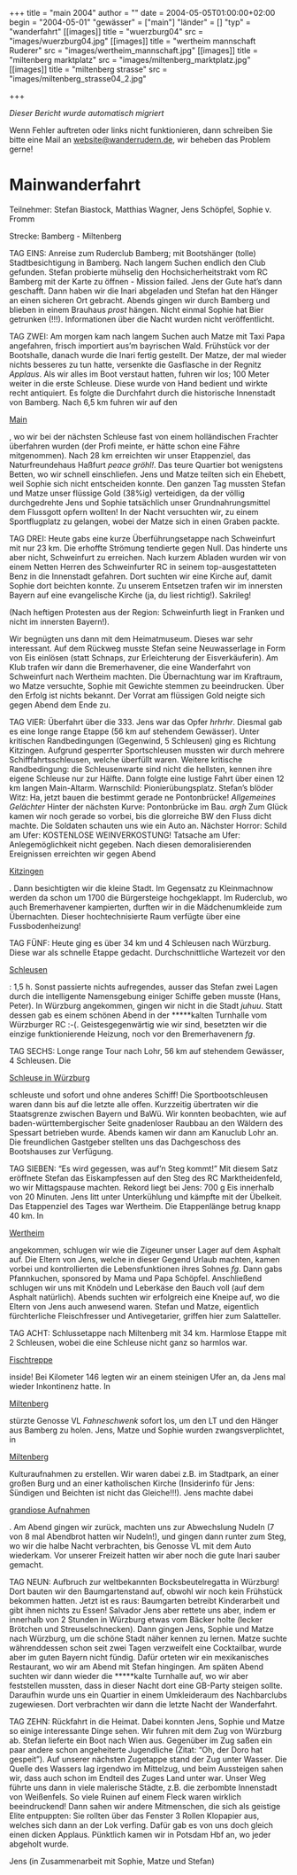 +++
title = "main 2004"
author = ""
date = 2004-05-05T01:00:00+02:00
begin = "2004-05-01"
"gewässer" = ["main"]
"länder" = []
"typ" = "wanderfahrt"
[[images]]
title = "wuerzburg04"
src = "images/wuerzburg04.jpg"
[[images]]
title = "wertheim mannschaft Ruderer"
src = "images/wertheim_mannschaft.jpg"
[[images]]
title = "miltenberg marktplatz"
src = "images/miltenberg_marktplatz.jpg"
[[images]]
title = "miltenberg strasse"
src = "images/miltenberg_strasse04_2.jpg"

+++


*Dieser Bericht wurde automatisch migriert*

Wenn Fehler auftreten oder links nicht funktionieren, dann schreiben Sie bitte eine Mail an website@wanderrudern.de, wir beheben das Problem gerne!



# Mainwanderfahrt


Teilnehmer: Stefan Biastock, Matthias Wagner, Jens Schöpfel, Sophie v. Fromm

Strecke: Bamberg - Miltenberg

TAG EINS: Anreise zum Ruderclub Bamberg; mit Bootshänger (tolle) Stadtbesichtigung in Bamberg. Nach langem Suchen endlich den Club gefunden. Stefan probierte mühselig den Hochsicherheitstrakt vom RC Bamberg mit der Karte zu öffnen - Mission failed. Jens der Gute hat’s dann geschafft. Dann haben wir die Inari abgeladen und Stefan hat den Hänger an einen sicheren Ort gebracht. Abends gingen wir durch Bamberg und blieben in einem Brauhaus *prost* hängen. Nicht einmal Sophie hat Bier getrunken (!!!). Informationen über die Nacht wurden nicht veröffentlicht.

TAG ZWEI: Am morgen kam nach langem Suchen auch Matze mit Taxi Papa angefahren, frisch importiert aus’m bayrischen Wald. Frühstück vor der Bootshalle, danach wurde die Inari fertig gestellt. Der Matze, der mal wieder nichts besseres zu tun hatte, versenkte die Gasflasche in der Regnitz *Applaus*. Als wir alles im Boot verstaut hatten, fuhren wir los; 100 Meter weiter in die erste Schleuse. Diese wurde von Hand bedient und wirkte recht antiquiert. Es folgte die Durchfahrt durch die historische Innenstadt von Bamberg. Nach 6,5 km fuhren wir auf den

[Main](/berichte/2004/main_start)

, wo wir bei der nächsten Schleuse fast von einem holländischen Frachter überfahren wurden (der Profi meinte, er hätte schon eine Fähre mitgenommen). Nach 28 km erreichten wir unser Etappenziel, das Naturfreundehaus Haßfurt *peace* *gröhl!*. Das teure Quartier bot wenigstens Betten, wo wir schnell einschliefen. Jens und Matze teilten sich ein Ehebett, weil Sophie sich nicht entscheiden konnte. Den ganzen Tag mussten Stefan und Matze unser flüssige Gold (38%ig) verteidigen, da der völlig durchgedrehte Jens und Sophie tatsächlich unser Grundnahrungsmittel dem Flussgott opfern wollten! In der Nacht versuchten wir, zu einem Sportflugplatz zu gelangen, wobei der Matze sich in einen Graben packte.

TAG DREI: Heute gabs eine kurze Überführungsetappe nach Schweinfurt mit nur 23 km. Die erhoffte Strömung tendierte gegen Null. Das hinderte uns aber nicht, Schweinfurt zu erreichen. Nach kurzem Abladen wurden wir von einem Netten Herren des Schweinfurter RC in seinem top-ausgestatteten Benz in die Innenstadt gefahren. Dort suchten wir eine Kirche auf, damit Sophie dort beichten konnte. Zu unserem Entsetzen trafen wir im innersten Bayern auf eine evangelische Kirche (ja, du liest richtig!). Sakrileg!

(Nach heftigen Protesten aus der Region: Schweinfurth liegt in Franken und nicht im innersten Bayern!).

Wir begnügten uns dann mit dem Heimatmuseum. Dieses war sehr interessant. Auf dem Rückweg musste Stefan seine Neuwasserlage in Form von Eis einlösen (statt Schnaps, zur Erleichterung der Eisverkäuferin). Am Klub trafen wir dann die Bremerhavener, die eine Wanderfahrt von Schweinfurt nach Wertheim machten. Die Übernachtung war im Kraftraum, wo Matze versuchte, Sophie mit Gewichte stemmen zu beeindrucken. Über den Erfolg ist nichts bekannt. Der Vorrat am flüssigen Gold neigte sich gegen Abend dem Ende zu.

TAG VIER: Überfahrt über die 333. Jens war das Opfer *hrhrhr*. Diesmal gab es eine longe range Etappe (56 km auf stehendem Gewässer). Unter kritischen Randbedingungen (Gegenwind, 5 Schleusen) ging es Richtung Kitzingen. Aufgrund gesperrter Sportschleusen mussten wir durch mehrere Schifffahrtsschleusen, welche überfüllt waren. Weitere kritische Randbedingung: die Schleusenwarte sind nicht die hellsten, kennen ihre eigene Schleuse nur zur Hälfte. Dann folgte eine lustige Fahrt über einen 12 km langen Main-Altarm. Warnschild: Pionierübungsplatz. Stefan’s blöder Witz: Ha, jetzt bauen die bestimmt gerade ne Pontonbrücke! *Allgemeines Gelächter* Hinter der nächsten Kurve: Pontonbrücke im Bau. *argh* Zum Glück kamen wir noch gerade so vorbei, bis die glorreiche BW den Fluss dicht machte. Die Soldaten schauten uns wie ein Auto an. Nächster Horror: Schild am Ufer: KOSTENLOSE WEINVERKOSTUNG! Tatsache am Ufer: Anlegemöglichkeit nicht gegeben. Nach diesen demoralisierenden Ereignissen erreichten wir gegen Abend

[Kitzingen](/berichte/2004/kitzingen)

. Dann besichtigten wir die kleine Stadt. Im Gegensatz zu Kleinmachnow werden da schon um 1700 die Bürgersteige hochgeklappt. Im Ruderclub, wo auch Bremerhavener kampierten, durften wir in die Mädchenumkleide zum Übernachten. Dieser hochtechnisierte Raum verfügte über eine Fussbodenheizung!

TAG FÜNF: Heute ging es über 34 km und 4 Schleusen nach Würzburg. Diese war als schnelle Etappe gedacht. Durchschnittliche Wartezeit vor den

[Schleusen](/berichte/2004/mainschleuse)

: 1,5 h. Sonst passierte nichts aufregendes, ausser das Stefan zwei Lagen durch die intelligente Namensgebung einiger Schiffe geben musste (Hans, Peter). In Würzburg angekommen, gingen wir nicht in die Stadt *juhuu*. Statt dessen gab es einem schönen Abend in der *****kalten Turnhalle vom Würzburger RC :-(. Geistesgegenwärtig wie wir sind, besetzten wir die einzige funktionierende Heizung, noch vor den Bremerhavenern *fg*.

TAG SECHS: Longe range Tour nach Lohr, 56 km auf stehendem Gewässer, 4 Schleusen. Die

[Schleuse in Würzburg](/berichte/2004/wuerzburg)

schleuste und sofort und ohne anderes Schiff! Die Sportbootschleusen waren dann bis auf die letzte alle offen. Kurzzeitig übertraten wir die Staatsgrenze zwischen Bayern und BaWü. Wir konnten beobachten, wie auf baden-württembergischer Seite gnadenloser Raubbau an den Wäldern des Spessart betrieben wurde. Abends kamen wir dann am Kanuclub Lohr an. Die freundlichen Gastgeber stellten uns das Dachgeschoss des Bootshauses zur Verfügung.

TAG SIEBEN: “Es wird gegessen, was auf’n Steg kommt!” Mit diesem Satz eröffnete Stefan das Eiskampfessen auf den Steg des RC Marktheidenfeld, wo wir Mittagspause machten. Rekord liegt bei Jens: 700 g Eis innerhalb von 20 Minuten. Jens litt unter Unterkühlung und kämpfte mit der Übelkeit. Das Etappenziel des Tages war Wertheim. Die Etappenlänge betrug knapp 40 km. In

[Wertheim](/berichte/2004/werheim)

angekommen, schlugen wir wie die Zigeuner unser Lager auf dem Asphalt auf. Die Eltern von Jens, welche in dieser Gegend Urlaub machten, kamen vorbei und kontrollierten die Lebensfunktionen ihres Sohnes *fg*. Dann gabs Pfannkuchen, sponsored by Mama und Papa Schöpfel. Anschließend schlugen wir uns mit Knödeln und Leberkäse den Bauch voll (auf dem Asphalt natürlich). Abends suchten wir erfolgreich eine Kneipe auf, wo die Eltern von Jens auch anwesend waren. Stefan und Matze, eigentlich fürchterliche Fleischfresser und Antivegetarier, griffen hier zum Salatteller.

TAG ACHT: Schlussetappe nach Miltenberg mit 34 km. Harmlose Etappe mit 2 Schleusen, wobei die eine Schleuse nicht ganz so harmlos war.

[Fischtreppe](/berichte/2004/fischtreppe)

inside! Bei Kilometer 146 legten wir an einem steinigen Ufer an, da Jens mal wieder Inkontinenz hatte. In

[Miltenberg](/berichte/2004/miltenberg2)

stürzte Genosse VL *Fahneschwenk* sofort los, um den LT und den Hänger aus Bamberg zu holen. Jens, Matze und Sophie wurden zwangsverplichtet, in

[Miltenberg](/berichte/2004/miltenberg2)

Kulturaufnahmen zu erstellen. Wir waren dabei z.B. im Stadtpark, an einer großen Burg und an einer katholischen Kirche (Insiderinfo für Jens: Sündigen und Beichten ist nicht das Gleiche!!!). Jens machte dabei

[grandiose Aufnahmen](/berichte/2004/jensfilmt)

. Am Abend gingen wir zurück, machten uns zur Abwechslung Nudeln (7 von 8 mal Abendbrot hatten wir Nudeln!), und gingen dann runter zum Steg, wo wir die halbe Nacht verbrachten, bis Genosse VL mit dem Auto wiederkam. Vor unserer Freizeit hatten wir aber noch die gute Inari sauber gemacht.

TAG NEUN: Aufbruch zur weltbekannten Bocksbeutelregatta in Würzburg! Dort bauten wir den Baumgartenstand auf, obwohl wir noch kein Frühstück bekommen hatten. Jetzt ist es raus: Baumgarten betreibt Kinderarbeit und gibt ihnen nichts zu Essen! Salvador Jens aber rettete uns aber, indem er innerhalb von 2 Stunden in Würzburg etwas vom Bäcker holte (lecker Brötchen und Streuselschnecken). Dann gingen Jens, Sophie und Matze nach Würzburg, um die schöne Stadt näher kennen zu lernen. Matze suchte währenddessen schon seit zwei Tagen verzweifelt eine Cocktailbar, wurde aber im guten Bayern nicht fündig. Dafür orteten wir ein mexikanisches Restaurant, wo wir am Abend mit Stefan hingingen. Am späten Abend suchten wir dann wieder die *****kalte Turnhalle auf, wo wir aber feststellen mussten, dass in dieser Nacht dort eine GB-Party steigen sollte. Daraufhin wurde uns ein Quartier in einem Umkleideraum des Nachbarclubs zugewiesen. Dort verbrachten wir dann die letzte Nacht der Wanderfahrt.

TAG ZEHN: Rückfahrt in die Heimat. Dabei konnten Jens, Sophie und Matze so einige interessante Dinge sehen. Wir fuhren mit dem Zug von Würzburg ab. Stefan lieferte ein Boot nach Wien aus. Gegenüber im Zug saßen ein paar andere schon angeheiterte Jugendliche (Zitat: “Oh, der Doro hat gespeit”). Auf unserer nächsten Zugetappe stand der Zug unter Wasser. Die Quelle des Wassers lag irgendwo im Mittelzug, und beim Aussteigen sahen wir, dass auch schon im Endteil des Zuges Land unter war. Unser Weg führte uns dann in viele malerische Städte, z.B. die zerbombte Innenstadt von Weißenfels. So viele Ruinen auf einem Fleck waren wirklich beeindruckend! Dann sahen wir andere Mitmenschen, die sich als geistige Elite entpuppten: Sie rollten über das Fenster 3 Rollen Klopapier aus, welches sich dann an der Lok verfing. Dafür gab es von uns doch gleich einen dicken Applaus. Pünktlich kamen wir in Potsdam Hbf an, wo jeder abgeholt wurde.

Jens (in Zusammenarbeit mit Sophie, Matze und Stefan)
